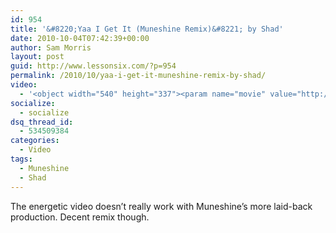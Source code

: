 ```yaml
---
id: 954
title: '&#8220;Yaa I Get It (Muneshine Remix)&#8221; by Shad'
date: 2010-10-04T07:42:39+00:00
author: Sam Morris
layout: post
guid: http://www.lessonsix.com/?p=954
permalink: /2010/10/yaa-i-get-it-muneshine-remix-by-shad/
video:
  - '<object width="540" height="337"><param name="movie" value="http://www.youtube.com/v/6GLzVvr3GgA?fs=1&hl=en_GB"></param><param name="allowFullScreen" value="true"></param><param name="allowscriptaccess" value="always"></param><embed src="http://www.youtube.com/v/6GLzVvr3GgA?fs=1&hl=en_GB" type="application/x-shockwave-flash" width="540" height="337" allowscriptaccess="always" allowfullscreen="true"></embed></object>'
socialize:
  - socialize
dsq_thread_id:
  - 534509384
categories:
  - Video
tags:
  - Muneshine
  - Shad
---
```

The energetic video doesn&#8217;t really work with Muneshine&#8217;s more laid-back production. Decent remix though.